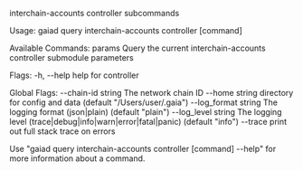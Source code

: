 interchain-accounts controller subcommands

Usage:
  gaiad query interchain-accounts controller [command]

Available Commands:
  params      Query the current interchain-accounts controller submodule parameters

Flags:
  -h, --help   help for controller

Global Flags:
      --chain-id string     The network chain ID
      --home string         directory for config and data (default "/Users/user/.gaia")
      --log_format string   The logging format (json|plain) (default "plain")
      --log_level string    The logging level (trace|debug|info|warn|error|fatal|panic) (default "info")
      --trace               print out full stack trace on errors

Use "gaiad query interchain-accounts controller [command] --help" for more information about a command.

